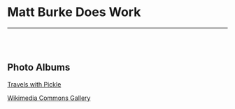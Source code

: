 # Matt Burke Does Work
---
<br/>
<br/>

## Photo Albums

[Travels with Pickle](https://photos.app.goo.gl/JR4zKTdssC8pLMbL9)

[Wikimedia Commons Gallery](https://commons.wikimedia.org/w/index.php?title=Commons:MyGallery&withJS=MediaWiki:JSONListUploads.js&gUser=Matt.burke.images)
